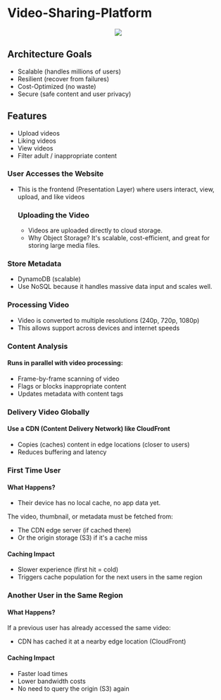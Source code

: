 # Video-Sharing-Platform
<p align="center">
<img src="https://i.imgur.com/fBz91za.png">
<p>

<h2> Architecture Goals </h2>

- Scalable (handles millions of users)
- Resilient (recover from failures)
- Cost-Optimized (no waste)
- Secure (safe content and user privacy)

<h2> Features </h2>

- Upload videos 
- Liking videos
- View videos
- Filter adult / inappropriate content

<h3> User Accesses the Website </h3> 

- This is the frontend (Presentation Layer) where users interact, view, upload, and like videos

  <h3> Uploading the Video </h3>

  - Videos are uploaded directly to cloud storage.
  - Why Object Storage? It's scalable, cost-efficient, and great for storing large media files.

 <h3> Store Metadata </h3>

 - DynamoDB (scalable)
 - Use NoSQL because it handles massive data input and scales well.

<h3> Processing Video </h3>

- Video is converted to multiple resolutions (240p, 720p, 1080p)
- This allows support across devices and internet speeds

<h3> Content Analysis </h3>

<h4>Runs in parallel with video processing:</h4>

- Frame-by-frame scanning of video
- Flags or blocks inappropriate content
- Updates metadata with content tags

<h3> Delivery Video Globally </h3>

<h4>Use a CDN (Content Delivery Network) like CloudFront</h4>

- Copies (caches) content in edge locations (closer to users)
- Reduces buffering and latency

<h3> First Time User </h3>

<h4> What Happens? </h4>

- Their device has no local cache, no app data yet.

The video, thumbnail, or metadata must be fetched from:

- The CDN edge server (if cached there)
- Or the origin storage (S3) if it's a cache miss

<h4> Caching Impact </h4>

- Slower experience (first hit = cold) 
- Triggers cache population for the next users in the same region 

<h3>Another User in the Same Region </h3>

<h4> What Happens? </h4>

If a previous user has already accessed the same video:

- CDN has cached it at a nearby edge location (CloudFront)

<h4> Caching Impact </h4>

- Faster load times
- Lower bandwidth costs
- No need to query the origin (S3) again




